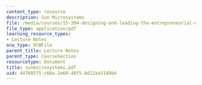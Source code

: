```yaml
---
content_type: resource
description: Sun Microsystems
file: /media/courses/15-394-designing-and-leading-the-entrepreneurial-organization-spring-2003/44768575c60a2e6048f5bd12aa3149b4_sunmicrosystems.pdf
file_type: application/pdf
learning_resource_types:
- Lecture Notes
ocw_type: OCWFile
parent_title: Lecture Notes
parent_type: CourseSection
resourcetype: Document
title: sunmicrosystems.pdf
uid: 44768575-c60a-2e60-48f5-bd12aa3149b4
---
```

